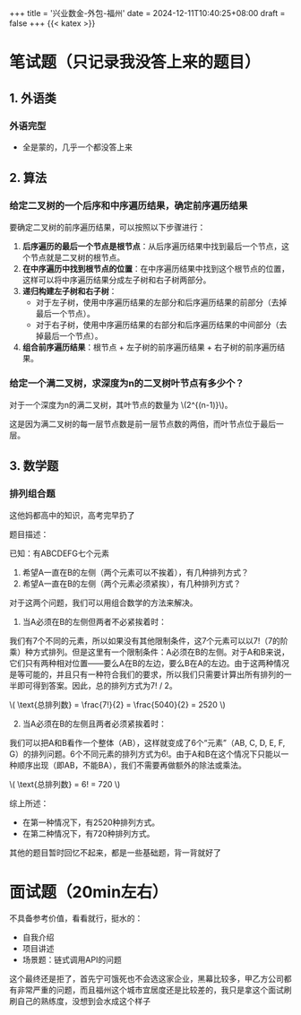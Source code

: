 +++
title = '兴业数金-外包-福州'
date = 2024-12-11T10:40:25+08:00
draft = false
+++
{{< katex >}}

# 笔试题（只记录我没答上来的题目）
## 1. 外语类
### 外语完型
- 全是蒙的，几乎一个都没答上来
## 2. 算法
### 给定二叉树的一个后序和中序遍历结果，确定前序遍历结果
要确定二叉树的前序遍历结果，可以按照以下步骤进行：

1. **后序遍历的最后一个节点是根节点**：从后序遍历结果中找到最后一个节点，这个节点就是二叉树的根节点。
2. **在中序遍历中找到根节点的位置**：在中序遍历结果中找到这个根节点的位置，这样可以将中序遍历结果分成左子树和右子树两部分。
3. **递归构建左子树和右子树**：
   - 对于左子树，使用中序遍历结果的左部分和后序遍历结果的前部分（去掉最后一个节点）。
   - 对于右子树，使用中序遍历结果的右部分和后序遍历结果的中间部分（去掉最后一个节点）。
4. **组合前序遍历结果**：根节点 + 左子树的前序遍历结果 + 右子树的前序遍历结果。

### 给定一个满二叉树，求深度为n的二叉树叶节点有多少个？
对于一个深度为n的满二叉树，其叶节点的数量为 \\(2^{(n-1)}\\)。

这是因为满二叉树的每一层节点数是前一层节点数的两倍，而叶节点位于最后一层。

## 3. 数学题
### 排列组合题
这他妈都高中的知识，高考完早扔了

题目描述：

已知：有ABCDEFG七个元素

1. 希望A一直在B的左侧（两个元素可以不挨着），有几种排列方式？
1. 希望A一直在B的左侧（两个元素必须紧挨），有几种排列方式？

对于这两个问题，我们可以用组合数学的方法来解决。

1. 当A必须在B的左侧但两者不必紧挨着时：

我们有7个不同的元素，所以如果没有其他限制条件，这7个元素可以以7!（7的阶乘）种方式排列。但是这里有一个限制条件：A必须在B的左侧。对于A和B来说，它们只有两种相对位置——要么A在B的左边，要么B在A的左边。由于这两种情况是等可能的，并且只有一种符合我们的要求，所以我们只需要计算出所有排列的一半即可得到答案。因此，总的排列方式为7! / 2。

\\( \text{总排列数} = \frac{7!}{2} = \frac{5040}{2} = 2520 \\)

2. 当A必须在B的左侧且两者必须紧挨着时：

我们可以把A和B看作一个整体（AB），这样就变成了6个“元素”（AB, C, D, E, F, G）的排列问题。6个不同元素的排列方式为6!。由于A和B在这个情况下只能以一种顺序出现（即AB，不能BA），我们不需要再做额外的除法或乘法。

\\( \text{总排列数} = 6! = 720 \\)

综上所述：
- 在第一种情况下，有2520种排列方式。
- 在第二种情况下，有720种排列方式。

其他的题目暂时回忆不起来，都是一些基础题，背一背就好了

# 面试题（20min左右）
不具备参考价值，看看就行，挺水的：
- 自我介绍
- 项目讲述
- 场景题：链式调用API的问题

这个最终还是拒了，首先宁可饿死也不会选这家企业，黑幕比较多，甲乙方公司都有非常严重的问题，而且福州这个城市宜居度还是比较差的，我只是拿这个面试刷刷自己的熟练度，没想到会水成这个样子
